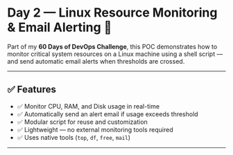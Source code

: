 # Day 2 — Linux Resource Monitoring & Email Alerting 🚨

Part of my **60 Days of DevOps Challenge**, this POC demonstrates how to monitor critical system resources on a Linux machine using a shell script — and send automatic email alerts when thresholds are crossed.

---

## ✅ Features

- ✅ Monitor CPU, RAM, and Disk usage in real-time
- ✅ Automatically send an alert email if usage exceeds threshold
- ✅ Modular script for reuse and customization
- ✅ Lightweight — no external monitoring tools required
- ✅ Uses native tools (`top`, `df`, `free`, `mail`)

---




